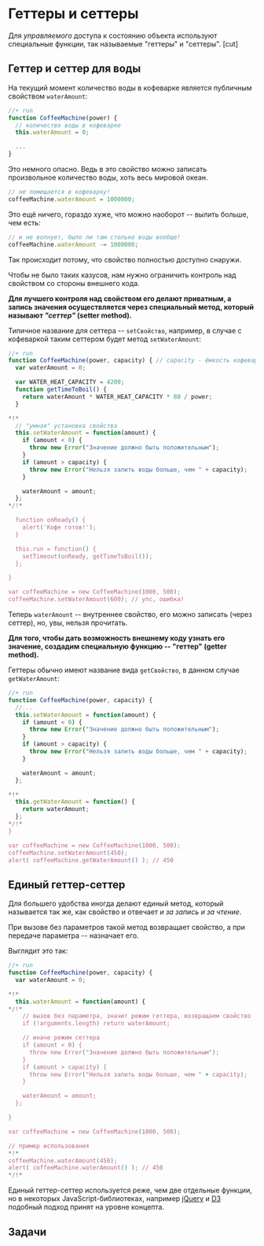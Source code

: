 # Геттеры и сеттеры

Для *управляемого* доступа к состоянию объекта используют специальные функции, так называемые "геттеры" и "сеттеры".
[cut]

## Геттер и сеттер для воды

На текущий момент количество воды в кофеварке является публичным свойством `waterAmount`:

```js
//+ run
function CoffeeMachine(power) {
  // количество воды в кофеварке
  this.waterAmount = 0;

  ...
}
```

Это немного опасно. Ведь в это свойство можно записать произвольное количество воды, хоть весь мировой океан.

```js
// не помещается в кофеварку!
coffeeMachine.waterAmount = 1000000;
```

Это ещё ничего, гораздо хуже, что можно наоборот -- вылить больше, чем есть:

```js
// и не волнует, было ли там столько воды вообще!
coffeeMachine.waterAmount -= 1000000;
```

Так происходит потому, что свойство полностью доступно снаружи.

Чтобы не было таких казусов, нам нужно ограничить контроль над свойством со стороны внешнего кода.

**Для лучшего контроля над свойством его делают приватным, а запись значения осуществляется через специальный метод, который называют *"сеттер"* (setter method).**

Типичное название для сеттера -- `setСвойство`, например, в случае с кофеваркой таким сеттером будет метод `setWaterAmount`:

```js
//+ run
function CoffeeMachine(power, capacity) { // capacity - ёмкость кофеварки
  var waterAmount = 0;

  var WATER_HEAT_CAPACITY = 4200;
  function getTimeToBoil() {
    return waterAmount * WATER_HEAT_CAPACITY * 80 / power;
  }

*!*
  // "умная" установка свойства
  this.setWaterAmount = function(amount) {
    if (amount < 0) {
      throw new Error("Значение должно быть положительным");
    }
    if (amount > capacity) {
      throw new Error("Нельзя залить воды больше, чем " + capacity);
    }

    waterAmount = amount;
  };
*/!*

  function onReady() {
    alert('Кофе готов!');
  }

  this.run = function() {
    setTimeout(onReady, getTimeToBoil());
  };

}

var coffeeMachine = new CoffeeMachine(1000, 500);
coffeeMachine.setWaterAmount(600); // упс, ошибка!
```

Теперь `waterAmount` -- внутреннее свойство, его можно записать (через сеттер), но, увы, нельзя прочитать.

**Для того, чтобы дать возможность внешнему коду узнать его значение, создадим специальную функцию -- "геттер" (getter method).** 

Геттеры обычно имеют название вида `getСвойство`, в данном случае `getWaterAmount`:

```js
//+ run
function CoffeeMachine(power, capacity) {
  //...
  this.setWaterAmount = function(amount) {
    if (amount < 0) {
      throw new Error("Значение должно быть положительным");
    }
    if (amount > capacity) {
      throw new Error("Нельзя залить воды больше, чем " + capacity);
    }

    waterAmount = amount;
  };

*!*
  this.getWaterAmount = function() {
    return waterAmount;
  };
*/!*
}

var coffeeMachine = new CoffeeMachine(1000, 500);
coffeeMachine.setWaterAmount(450); 
alert( coffeeMachine.getWaterAmount() ); // 450
```

## Единый геттер-сеттер

Для большего удобства иногда делают единый метод, который называется так же, как свойство и отвечает *и за запись и за чтение*.

При вызове без параметров такой метод возвращает свойство, а при передаче параметра -- назначает его. 

Выглядит это так:

```js
//+ run
function CoffeeMachine(power, capacity) {
  var waterAmount = 0;

*!*
  this.waterAmount = function(amount) {
*/!*
    // вызов без параметра, значит режим геттера, возвращаем свойство
    if (!arguments.length) return waterAmount;

    // иначе режим сеттера
    if (amount < 0) {
      throw new Error("Значение должно быть положительным");
    }
    if (amount > capacity) {
      throw new Error("Нельзя залить воды больше, чем " + capacity);
    }

    waterAmount = amount;
  };

}

var coffeeMachine = new CoffeeMachine(1000, 500);

// пример использования
*!*
coffeeMachine.waterAmount(450); 
alert( coffeeMachine.waterAmount() ); // 450
*/!*
```

Единый геттер-сеттер используется реже, чем две отдельные функции, но в некоторых JavaScript-библиотеках, например [jQuery](http://jquery.com) и [D3](http://d3js.org) подобный подход принят на уровне концепта. 

## Задачи

